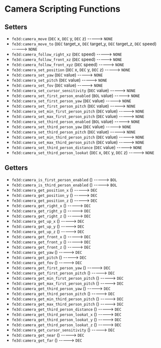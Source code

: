 # Camera Scripting Functions

## Setters

- `fe3d:camera_move` (`DEC` x, `DEC` y, `DEC` z) -----> `NONE`
- `fe3d:camera_move_to` (`DEC` target_x, `DEC` target_y, `DEC` target_z, `DEC` speed) -----> `NONE`
- `fe3d:camera_follow_right_xz` (`DEC` speed) -----> `NONE`
- `fe3d:camera_follow_front_xz` (`DEC` speed) -----> `NONE`
- `fe3d:camera_follow_front_xyz` (`DEC` speed) -----> `NONE`
- `fe3d:camera_set_position` (`DEC` x, `DEC` y, `DEC` z) -----> `NONE`
- `fe3d:camera_set_yaw` (`DEC` value) -----> `NONE`
- `fe3d:camera_set_pitch` (`DEC` value) -----> `NONE`
- `fe3d:camera_set_fov` (`DEC` value) -----> `NONE`
- `fe3d:camera_set_cursor_sensitivity` (`DEC` value) -----> `NONE`
- `fe3d:camera_set_first_person_enabled` (`BOL` value) -----> `NONE`
- `fe3d:camera_set_first_person_yaw` (`DEC` value) -----> `NONE`
- `fe3d:camera_set_first_person_pitch` (`DEC` value) -----> `NONE`
- `fe3d:camera_set_min_first_person_pitch` (`DEC` value) -----> `NONE`
- `fe3d:camera_set_max_first_person_pitch` (`DEC` value) -----> `NONE`
- `fe3d:camera_set_third_person_enabled` (`BOL` value) -----> `NONE`
- `fe3d:camera_set_third_person_yaw` (`DEC` value) -----> `NONE`
- `fe3d:camera_set_third_person_pitch` (`DEC` value) -----> `NONE`
- `fe3d:camera_set_min_third_person_pitch` (`DEC` value) -----> `NONE`
- `fe3d:camera_set_max_third_person_pitch` (`DEC` value) -----> `NONE`
- `fe3d:camera_set_third_person_distance` (`DEC` value) -----> `NONE`
- `fe3d:camera_set_third_person_lookat` (`DEC` x, `DEC` y, `DEC` z) -----> `NONE`

## Getters

- `fe3d:camera_is_first_person_enabled` () -----> `BOL`
- `fe3d:camera_is_third_person_enabled` () -----> `BOL`
- `fe3d:camera_get_position_x` () -----> `DEC`
- `fe3d:camera_get_position_y` () -----> `DEC`
- `fe3d:camera_get_position_z` () -----> `DEC`
- `fe3d:camera_get_right_x` () -----> `DEC`
- `fe3d:camera_get_right_y` () -----> `DEC`
- `fe3d:camera_get_right_z` () -----> `DEC`
- `fe3d:camera_get_up_x` () -----> `DEC`
- `fe3d:camera_get_up_y` () -----> `DEC`
- `fe3d:camera_get_up_z` () -----> `DEC`
- `fe3d:camera_get_front_x` () -----> `DEC`
- `fe3d:camera_get_front_y` () -----> `DEC`
- `fe3d:camera_get_front_z` () -----> `DEC`
- `fe3d:camera_get_yaw` () -----> `DEC`
- `fe3d:camera_get_pitch` () -----> `DEC`
- `fe3d:camera_get_fov` () -----> `DEC`
- `fe3d:camera_get_first_person_yaw` () -----> `DEC`
- `fe3d:camera_get_first_person_pitch` () -----> `DEC`
- `fe3d:camera_get_min_first_person_pitch` () -----> `DEC`
- `fe3d:camera_get_max_first_person_pitch` () -----> `DEC`
- `fe3d:camera_get_third_person_yaw` () -----> `DEC`
- `fe3d:camera_get_third_person_pitch` () -----> `DEC`
- `fe3d:camera_get_min_third_person_pitch` () -----> `DEC`
- `fe3d:camera_get_max_third_person_pitch` () -----> `DEC`
- `fe3d:camera_get_third_person_distance` () -----> `DEC`
- `fe3d:camera_get_third_person_lookat_x` () -----> `DEC`
- `fe3d:camera_get_third_person_lookat_y` () -----> `DEC`
- `fe3d:camera_get_third_person_lookat_z` () -----> `DEC`
- `fe3d:camera_get_cursor_sensitivity` () -----> `DEC`
- `fe3d:camera_get_near` () -----> `DEC`
- `fe3d:camera_get_far` () -----> `DEC`
